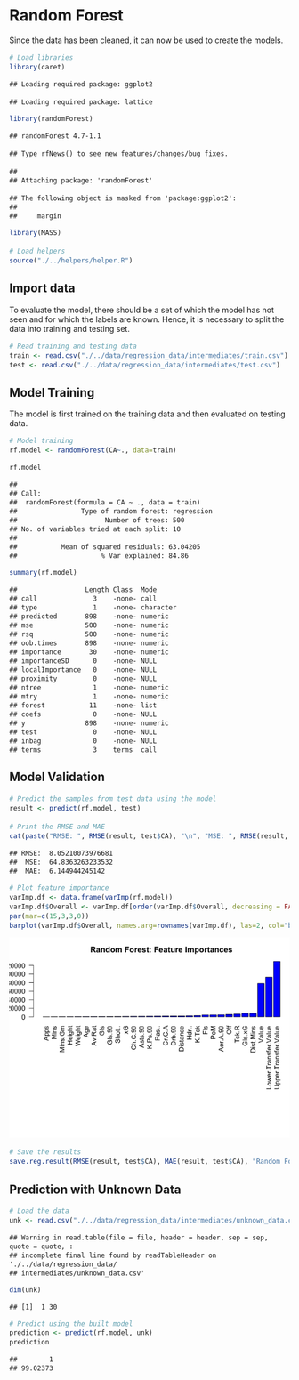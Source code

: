 # Random Forest

Since the data has been cleaned, it can now be used to create the
models.

``` r
# Load libraries
library(caret)
```

    ## Loading required package: ggplot2

    ## Loading required package: lattice

``` r
library(randomForest)
```

    ## randomForest 4.7-1.1

    ## Type rfNews() to see new features/changes/bug fixes.

    ## 
    ## Attaching package: 'randomForest'

    ## The following object is masked from 'package:ggplot2':
    ## 
    ##     margin

``` r
library(MASS)

# Load helpers
source("./../helpers/helper.R")
```

## Import data

To evaluate the model, there should be a set of which the model has not
seen and for which the labels are known. Hence, it is necessary to split
the data into training and testing set.

``` r
# Read training and testing data
train <- read.csv("./../data/regression_data/intermediates/train.csv")
test <- read.csv("./../data/regression_data/intermediates/test.csv")
```

## Model Training

The model is first trained on the training data and then evaluated on
testing data.

``` r
# Model training
rf.model <- randomForest(CA~., data=train)
```

``` r
rf.model
```

    ## 
    ## Call:
    ##  randomForest(formula = CA ~ ., data = train) 
    ##                Type of random forest: regression
    ##                      Number of trees: 500
    ## No. of variables tried at each split: 10
    ## 
    ##           Mean of squared residuals: 63.04205
    ##                     % Var explained: 84.86

``` r
summary(rf.model)
```

    ##                 Length Class  Mode     
    ## call              3    -none- call     
    ## type              1    -none- character
    ## predicted       898    -none- numeric  
    ## mse             500    -none- numeric  
    ## rsq             500    -none- numeric  
    ## oob.times       898    -none- numeric  
    ## importance       30    -none- numeric  
    ## importanceSD      0    -none- NULL     
    ## localImportance   0    -none- NULL     
    ## proximity         0    -none- NULL     
    ## ntree             1    -none- numeric  
    ## mtry              1    -none- numeric  
    ## forest           11    -none- list     
    ## coefs             0    -none- NULL     
    ## y               898    -none- numeric  
    ## test              0    -none- NULL     
    ## inbag             0    -none- NULL     
    ## terms             3    terms  call

## Model Validation

``` r
# Predict the samples from test data using the model
result <- predict(rf.model, test)

# Print the RMSE and MAE
cat(paste("RMSE: ", RMSE(result, test$CA), "\n", "MSE: ", RMSE(result, test$CA)^2, "\n", "MAE: ", MAE(result, test$CA)))
```

    ## RMSE:  8.05210073976681 
    ##  MSE:  64.8363263233532 
    ##  MAE:  6.144944245142

``` r
# Plot feature importance
varImp.df <- data.frame(varImp(rf.model))
varImp.df$Overall <- varImp.df[order(varImp.df$Overall, decreasing = FALSE),]
par(mar=c(15,3,3,0))
barplot(varImp.df$Overall, names.arg=rownames(varImp.df), las=2, col="blue", main="Random Forest: Feature Importances")
```

![](reg_random_forest_files/figure-gfm/unnamed-chunk-6-1.png)<!-- -->

``` r
# Save the results
save.reg.result(RMSE(result, test$CA), MAE(result, test$CA), "Random Forest Regression")
```

## Prediction with Unknown Data

``` r
# Load the data
unk <- read.csv("./../data/regression_data/intermediates/unknown_data.csv")
```

    ## Warning in read.table(file = file, header = header, sep = sep, quote = quote, :
    ## incomplete final line found by readTableHeader on './../data/regression_data/
    ## intermediates/unknown_data.csv'

``` r
dim(unk)
```

    ## [1]  1 30

``` r
# Predict using the built model
prediction <- predict(rf.model, unk)
prediction
```

    ##        1 
    ## 99.02373

